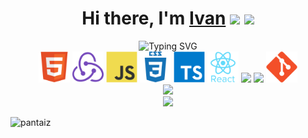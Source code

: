 <h1 align="center">Hi there, I'm <a href="https://t.me/pantaiz" color="#fd8019" target="_blank">Ivan</a> 
<img src="https://www.codewars.com/users/pantaiz/badges/micro">
<img src="https://github.com/blackcater/blackcater/raw/main/images/Hi.gif" height="32"/></h1>



<div align="center"><img src="https://readme-typing-svg.demolab.com?font=Poppins&weight=500&size=24&duration=2000&pause=500&multiline=true&width=552&height=100&lines=I'm+a+novice+Frontend+developer+from+Belarus.;If+you+have+any+suggestion%2C+write+to+me+in;telegram+%40pantaiz" alt="Typing SVG" /></div>
<div> </div>
<div></div>
<div> </div>
<div align="center" >
<img src="https://github.com/devicons/devicon/raw/master/icons/html5/html5-original.svg" height="50px">
 
 <img src="https://github.com/devicons/devicon/raw/master/icons/redux/redux-original.svg" height="50px">
<img src="https://raw.githubusercontent.com/devicons/devicon/1119b9f84c0290e0f0b38982099a2bd027a48bf1/icons/javascript/javascript-original.svg" height="50px">
<img src="https://github.com/devicons/devicon/raw/master/icons/css3/css3-plain-wordmark.svg" height="50px">
<img src="https://github.com/devicons/devicon/raw/master/icons/typescript/typescript-original.svg" height="50px">
<img src="https://github.com/devicons/devicon/raw/master/icons/react/react-original-wordmark.svg" height="50px">
 <img src="https://camo.githubusercontent.com/6365f19277adc0bbcb50fa360c4d1312973b11c9a49c24bac7360ff0aea55a46/68747470733a2f2f696d672e69636f6e73382e636f6d2f636f6c6f722f34382f3030303030302f6d6174657269616c2d75692e706e67" height="50px">
 <img src="https://camo.githubusercontent.com/67afba98c6f71dacbe0367bb571fea4f74d089a6d543bf29b8b846502ffc1162/68747470733a2f2f696d672e69636f6e73382e636f6d2f636f6c6f722f34382f3030303030302f736173732d6176617461722e706e67" height="50px">
<img src="https://raw.githubusercontent.com/devicons/devicon/1119b9f84c0290e0f0b38982099a2bd027a48bf1/icons/git/git-plain.svg" height="50px"></div>

<div align="center"><img src="https://streak-stats.demolab.com?user=Pantaiz&&theme=dark&border_radius=10&date_format=j%20M%5B%20Y%5D"/></div>

<div align="center"><img src="https://github-readme-stats.vercel.app/api/top-langs/?username=pantaiz&theme=dark"/></div>

<p align="left"> <img src="https://komarev.com/ghpvc/?username=pantaiz&label=Profile%20views&color=0e75b6&style=flat" alt="pantaiz" /> </p>
